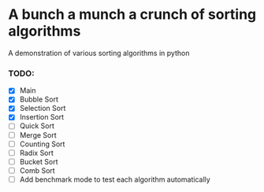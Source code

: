 # A bunch a munch a crunch of sorting algorithms
A demonstration of various sorting algorithms in python

### TODO:
- [x] Main
- [x] Bubble Sort
- [X] Selection Sort
- [x] Insertion Sort
- [ ] Quick Sort
- [ ] Merge Sort 
- [ ] Counting Sort
- [ ] Radix Sort
- [ ] Bucket Sort
- [ ] Comb Sort
- [ ] Add benchmark mode to test each algorithm automatically
